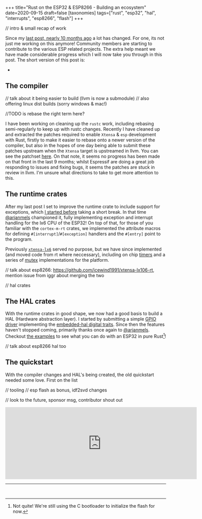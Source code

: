 +++
title="Rust on the ESP32 & ESP8266 - Building an ecosystem"
date=2020-09-15
draft=false
[taxonomies]
tags=["rust", "esp32", "hal", "interrupts", "esp8266", "flash"]
+++

// intro & small recap of work

Since my [last post, nearly 10 months ago](https://mabez.dev/blog/posts/esp32-rust-svd-pac/) a lot has changed. For one, its not just me working on this anymore! Community members are starting to contribute to the various ESP related projects. The extra help meant we have made considerable progress which I will now take you through in this post. The short version of this post is:

* 

## The compiler

// talk about it being easier to build (llvm is now a submodule)
// also offering linux dist builds (sorry windows & mac!)

//TODO is rebase the right term here?

I have been working on cleaning up the `rustc` work, including rebasing semi-regularly to keep up with rustc changes. Recently I have cleaned up and extracted the patches required to enable `Xtensa` & `esp` development with Rust, firstly to make it easier to rebase onto a newer version of the compiler, but also in the hopes of one day being able to submit these patches upstream when the `Xtensa` target is upstreamed in llvm. You can see the patchset [here](https://github.com/MabezDev/rust-xtensa-patches). On that note, it seems no progress has been made on that front in the last 9 months; whilst Espressif are doing a great job responding to issues and fixing bugs, it seems the patches are stuck in review in llvm. I'm unsure what directions to take to get more attention to this.

## The runtime crates

After my last post I set to improve the runtime crate to include support for exceptions, which [I started before](https://github.com/esp-rs/xtensa-lx6-rt/pull/6) taking a short break. In that time [@arjanmels](https://github.com/arjanmels) championed it, fully implementing exception and interrupt handling for the lx6 CPU of the ESP32! On top of that, for those of you familiar with the `cortex-m-rt` crates, we implemented the attribute macros for defining `#[interrupt]`/`#[exception]` handlers and the `#[entry]` point to the program. 

Previously [`xtensa-lx6`](https://github.com/esp-rs/xtensa-lx6) served no purpose, but we have since implemented (and moved code from rt where neccessary), including on chip [timers](https://docs.rs/xtensa-lx6/0.2.0/xtensa_lx6/timer/index.html) and a series of [mutex](https://docs.rs/xtensa-lx6/0.2.0/xtensa_lx6/mutex/index.html) implementations for the platform.

// talk about esp8266: https://github.com/icewind1991/xtensa-lx106-rt, mention issue from iggr about merging the two

// hal crates

## The HAL crates

With the runtime crates in good shape, we now had a good basis to build a HAL (Hardware abstraction layer). I started by submitting a simple [GPIO driver](https://github.com/esp-rs/esp32-hal/commit/8a3f2e750335623b551d59419e4e138659cc77aa) implementing the [embedded-hal digital traits](https://github.com/rust-embedded/embedded-hal). Since then the features haven't stopped coming, primarily thanks once again to [@arjanmels](https://github.com/arjanmels). Checkout [the examples](https://github.com/esp-rs/esp32-hal/tree/master/examples) to see what you can do with an ESP32 in pure Rust[^pure-rust]!

// talk about esp8266 hal too

## The quickstart

With the compiler changes and HAL's being created, the old quickstart needed some love. First on the list

// tooling // esp flash as bonus, idf2svd changes

// look to the future, sponsor msg, contributor shout out

<iframe src="https://github.com/sponsors/MabezDev/card" title="Sponsor MabezDev" height="225" width="600" style="border: 0;"></iframe>

<br>

---

<br>

[^pure-rust]: Not quite! We're still using the C bootloader to initialize the flash for now.